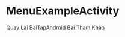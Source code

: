 # MenuExampleActivity
[Quay Lại BaiTapAndroid](https://github.com/Vanngoc98/BaiTapAndroid)
[Bài Tham Khảo](https://ngocminhtran.com/2018/10/27/tao-va-quan-ly-thuc-don-tuy-chon-overflow-menus-trong-android/)
